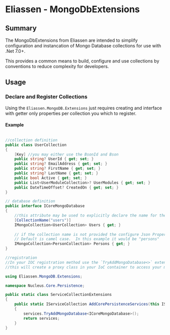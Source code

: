 # Eliassen - MongoDbExtensions

## Summary

The MongoDbExtensions from Eliassen are intended to simplify configuration and instancation of Mongo Database collections for use with .Net 7.0+.

This provides a common means to build, configure and use collections by conventions to reduce complexity for developers. 

## Usage

### Declare and Register Collections 

Using the `Eliassen.MongoDB.Extensions` just requires creating and interface with getter only properties per collection you which to register.  

#### Example

```csharp

//collection definition
public class UserCollection
{
    [Key] //you may either use the BsonId and Bson
    public string? UserId { get; set; }
    public string? EmailAddress { get; set; }
    public string? FirstName { get; set; }
    public string? LastName { get; set; }
    public bool Active { get; set; }
    public List<UserModuleCollection>? UserModules { get; set; }
    public DateTimeOffset? CreatedOn { get; set; }
}

// database definition
public interface ICoreMongoDatabase
{
    //this attribute may be used to explicitly declare the name for the related collection in MongoDB
    [CollectionName("users")] 
    IMongoCollection<UserCollection> Users { get; }
    
    // if the collection name is not provided the configure Json Property Naming Policy will be used.  
    // Default is camel case.  In this example it would be "persons"
    IMongoCollection<PersonCollection> Persons { get; }
}

//registration
//In your IOC registration method use the `TryAddMongoDatabase<>` extension method from the `Eliassen.MongoDb.Extensions` namespace.
//this will create a proxy class in your IoC container to access your mongodb

using Eliassen.MongoDB.Extensions;

namespace Nucleus.Core.Persistence;

public static class ServiceCollectionExtensions
{
    public static IServiceCollection AddCorePersistenceServices(this IServiceCollection services)
    {
        services.TryAddMongoDatabase<ICoreMongoDatabase>();
        return services;
    }
}
```
